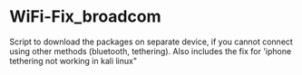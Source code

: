 # WiFi-Fix_broadcom


Script to download the packages on separate device, if you cannot connect using other methods (bluetooth, tethering). Also includes the fix for 'iphone tethering not working in kali linux"
